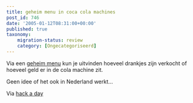```yaml
---
title: geheim menu in coca cola machines
post_id: 746
date: '2005-01-12T08:31:00+00:00'
published: true
taxonomy:
    migration-status: review
    category: [Ongecategoriseerd]
---
```

Via een [geheim menu](http://www.i-hacked.com/Misc/Random-Stuff/Hacking-Coke-Machines.html) kun je uitvinden hoeveel drankjes zijn verkocht of hoeveel geld er in de cola machine zit.

Geen idee of het ook in Nederland werkt…

Via [hack a day](http://www.hackaday.com/entry/1234000447026973/)